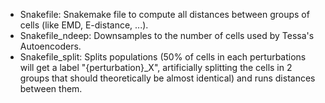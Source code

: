 - Snakefile: Snakemake file to compute all distances between groups of cells (like EMD, E-distance, ...).
- Snakefile_ndeep: Downsamples to the number of cells used by Tessa's Autoencoders.
- Snakefile_split: Splits populations (50% of cells in each perturbations will get a label "{perturbation}_X", artificially splitting the cells in 2 groups that should theoretically be almost identical) and runs distances between them. 
